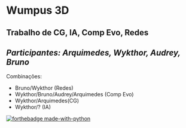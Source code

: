 # Wumpus 3D
## Trabalho de CG, IA, Comp Evo, Redes
## _Participantes: Arquimedes, Wykthor, Audrey, Bruno_
Combinações: 
- Bruno/Wykthor (Redes) 
- Wykthor/Bruno/Audrey/Arquimedes (Comp Evo)
- Wykthor/Arquimedes(CG)
- Wykthor/? (IA)

[![forthebadge made-with-python](http://ForTheBadge.com/images/badges/made-with-python.svg)](https://www.python.org/)
